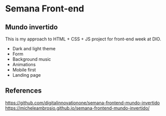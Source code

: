 # Semana Front-end

## Mundo invertido

This is my approach to HTML + CSS + JS project for front-end week at DIO.

- Dark and light theme
- Form
- Background music
- Animations
- Mobile first
- Landing page

## References

https://github.com/digitalinnovationone/semana-frontend-mundo-invertido
https://micheleambrosio.github.io/semana-frontend-mundo-invertido/